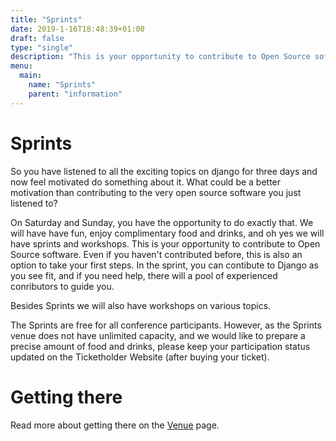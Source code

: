 ```yaml
---
title: "Sprints"
date: 2019-1-16T18:48:39+01:00
draft: false
type: "single"
description: "This is your opportunity to contribute to Open Source software. Even if you haven't contributed before, this is also an option to take your first steps."
menu:
  main:
    name: "Sprints"
    parent: "information"
---
```


# Sprints

So you have listened to all the exciting topics on django for three days and now feel motivated do something about it.
What could be a better motivation than contributing to the very open source software you just listened to?

On Saturday and Sunday, you have the opportunity to do exactly that. We will have have fun, enjoy complimentary food and drinks, and oh yes we will have sprints and workshops.
This is your opportunity to contribute to Open Source software. Even if you haven't contributed before, this is also an option to take your first steps. In the sprint, you can contibute to Django as you see fit, and if you need help, there will a pool of experienced conributors to guide you.

Besides Sprints we will also have workshops on various topics.

The Sprints are free for all conference participants. However, as the Sprints venue does not have unlimited capacity, and we would like to prepare a precise amount of food and drinks, please keep your participation status updated on the Ticketholder Website (after buying your ticket).

# Getting there

Read more about getting there on the [Venue](/venue/) page.
